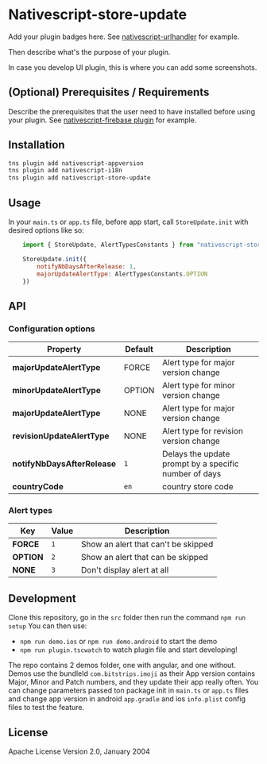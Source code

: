 # Nativescript-store-update

Add your plugin badges here. See [nativescript-urlhandler](https://github.com/hypery2k/nativescript-urlhandler) for example.

Then describe what's the purpose of your plugin.

In case you develop UI plugin, this is where you can add some screenshots.

## (Optional) Prerequisites / Requirements

Describe the prerequisites that the user need to have installed before using your plugin. See [nativescript-firebase plugin](https://github.com/eddyverbruggen/nativescript-plugin-firebase) for example.

## Installation

```zsh
tns plugin add nativescript-appversion
tns plugin add nativescript-i18n
tns plugin add nativescript-store-update
```

## Usage

In your `main.ts` or `app.ts` file, before app start, call `StoreUpdate.init` with desired options like so:

``` javascript
    import { StoreUpdate, AlertTypesConstants } from "nativescript-store-update";

    StoreUpdate.init({
        notifyNbDaysAfterRelease: 1,
        majorUpdateAlertType: AlertTypesConstants.OPTION
    })
```

## API

### Configuration options
| Property | Default | Description |
| --- | --- | --- |
| **majorUpdateAlertType** | FORCE | Alert type for major version change |
| **minorUpdateAlertType** | OPTION | Alert type for minor version change |
| **majorUpdateAlertType** | NONE | Alert type for major version change |
| **revisionUpdateAlertType** | NONE | Alert type for revision version change |
| **notifyNbDaysAfterRelease** | `1` | Delays the update prompt by a specific number of days |
| **countryCode** | `en` | country store code |

### Alert types
| Key | Value | Description |
| --- | --- | --- |
| **FORCE** | `1` | Show an alert that can't be skipped |
| **OPTION** | `2` | Show an alert that can be skipped |
| **NONE** | `3` | Don't display alert at all |

## Development

Clone this repository, go in the `src` folder then run the command `npm run setup`
You can then use:
- `npm run demo.ios` or `npm run demo.android` to start the demo
- `npm run plugin.tscwatch` to watch plugin file and start developing!

The repo contains 2 demos folder, one with angular, and one without.
Demos use the bundleId `com.bitstrips.imoji` as their App version contains Major, Minor and Patch numbers, and they update their app really often.
You can change parameters passed ton package init in `main.ts` or `app.ts` files and change app version in android `app.gradle` and ios `info.plist` config files to test the feature.

## License

Apache License Version 2.0, January 2004
